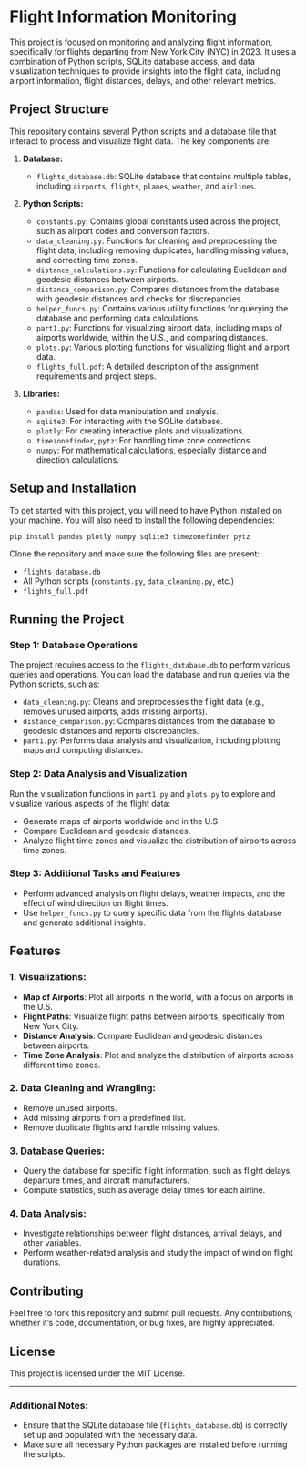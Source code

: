 # Flight Information Monitoring

This project is focused on monitoring and analyzing flight information, specifically for flights departing from New York City (NYC) in 2023. It uses a combination of Python scripts, SQLite database access, and data visualization techniques to provide insights into the flight data, including airport information, flight distances, delays, and other relevant metrics.

## Project Structure

This repository contains several Python scripts and a database file that interact to process and visualize flight data. The key components are:

1. **Database:**
   - `flights_database.db`: SQLite database that contains multiple tables, including `airports`, `flights`, `planes`, `weather`, and `airlines`.
   
2. **Python Scripts:**
   - `constants.py`: Contains global constants used across the project, such as airport codes and conversion factors.
   - `data_cleaning.py`: Functions for cleaning and preprocessing the flight data, including removing duplicates, handling missing values, and correcting time zones.
   - `distance_calculations.py`: Functions for calculating Euclidean and geodesic distances between airports.
   - `distance_comparison.py`: Compares distances from the database with geodesic distances and checks for discrepancies.
   - `helper_funcs.py`: Contains various utility functions for querying the database and performing data calculations.
   - `part1.py`: Functions for visualizing airport data, including maps of airports worldwide, within the U.S., and comparing distances.
   - `plots.py`: Various plotting functions for visualizing flight and airport data.
   - `flights_full.pdf`: A detailed description of the assignment requirements and project steps.

3. **Libraries:**
   - `pandas`: Used for data manipulation and analysis.
   - `sqlite3`: For interacting with the SQLite database.
   - `plotly`: For creating interactive plots and visualizations.
   - `timezonefinder`, `pytz`: For handling time zone corrections.
   - `numpy`: For mathematical calculations, especially distance and direction calculations.

## Setup and Installation

To get started with this project, you will need to have Python installed on your machine. You will also need to install the following dependencies:
```
pip install pandas plotly numpy sqlite3 timezonefinder pytz
```

Clone the repository and make sure the following files are present:

- `flights_database.db`
- All Python scripts (`constants.py`, `data_cleaning.py`, etc.)
- `flights_full.pdf`

## Running the Project

### Step 1: Database Operations
The project requires access to the `flights_database.db` to perform various queries and operations. You can load the database and run queries via the Python scripts, such as:

- `data_cleaning.py`: Cleans and preprocesses the flight data (e.g., removes unused airports, adds missing airports).
- `distance_comparison.py`: Compares distances from the database to geodesic distances and reports discrepancies.
- `part1.py`: Performs data analysis and visualization, including plotting maps and computing distances.

### Step 2: Data Analysis and Visualization
Run the visualization functions in `part1.py` and `plots.py` to explore and visualize various aspects of the flight data:

- Generate maps of airports worldwide and in the U.S.
- Compare Euclidean and geodesic distances.
- Analyze flight time zones and visualize the distribution of airports across time zones.

### Step 3: Additional Tasks and Features
- Perform advanced analysis on flight delays, weather impacts, and the effect of wind direction on flight times.
- Use `helper_funcs.py` to query specific data from the flights database and generate additional insights.

## Features

### 1. Visualizations:
   - **Map of Airports**: Plot all airports in the world, with a focus on airports in the U.S.
   - **Flight Paths**: Visualize flight paths between airports, specifically from New York City.
   - **Distance Analysis**: Compare Euclidean and geodesic distances between airports.
   - **Time Zone Analysis**: Plot and analyze the distribution of airports across different time zones.

### 2. Data Cleaning and Wrangling:
   - Remove unused airports.
   - Add missing airports from a predefined list.
   - Remove duplicate flights and handle missing values.

### 3. Database Queries:
   - Query the database for specific flight information, such as flight delays, departure times, and aircraft manufacturers.
   - Compute statistics, such as average delay times for each airline.

### 4. Data Analysis:
   - Investigate relationships between flight distances, arrival delays, and other variables.
   - Perform weather-related analysis and study the impact of wind on flight durations.

## Contributing

Feel free to fork this repository and submit pull requests. Any contributions, whether it’s code, documentation, or bug fixes, are highly appreciated.

## License

This project is licensed under the MIT License.

---

### Additional Notes:
- Ensure that the SQLite database file (`flights_database.db`) is correctly set up and populated with the necessary data.
- Make sure all necessary Python packages are installed before running the scripts.

